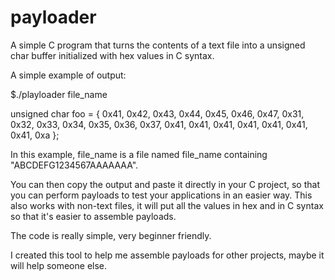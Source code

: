 # payloader
A simple C program that turns the contents of a text file into a unsigned char buffer initialized with hex values in C syntax.

A simple example of output:

$./playloader file_name

unsigned char foo = { 0x41, 0x42, 0x43, 0x44, 0x45, 0x46, 0x47, 0x31, 0x32, 0x33, 0x34, 0x35, 0x36, 0x37, 0x41, 0x41, 0x41, 0x41, 0x41, 0x41, 0x41, 0xa };

In this example, file_name is a file named file_name containing "ABCDEFG1234567AAAAAAA".

You can then copy the output and paste it directly in your C project, so that you can perform payloads to test your applications in an easier way.
This also works with non-text files, it will put all the values in hex and in C syntax so that it's easier to assemble payloads.

The code is really simple, very beginner friendly.

I created this tool to help me assemble payloads for other projects, maybe it will help someone else.
